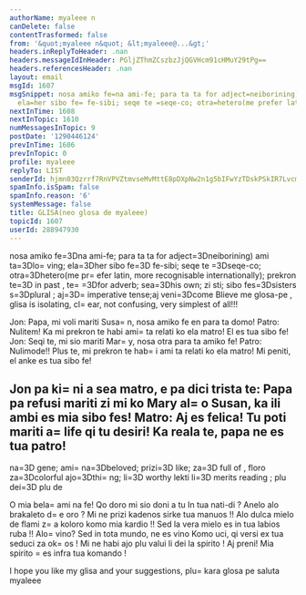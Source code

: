 ```yaml
---
authorName: myaleee n
canDelete: false
contentTrasformed: false
from: '&quot;myaleee n&quot; &lt;myaleee@...&gt;'
headers.inReplyToHeader: .nan
headers.messageIdInHeader: PGljZThmZCszbzJjQGVHcm91cHMuY29tPg==
headers.referencesHeader: .nan
layout: email
msgId: 1607
msgSnippet: nosa amiko fe=na ami-fe; para ta ta for adject=neiborining) ami ta=loving;
  ela=her sibo fe= fe-sibi; seqe te =seqe-co; otra=hetero(me prefer latin, more
nextInTime: 1608
nextInTopic: 1610
numMessagesInTopic: 9
postDate: '1290446124'
prevInTime: 1606
prevInTopic: 0
profile: myaleee
replyTo: LIST
senderId: hjmn03Qzrrf7RnVPVZtmvseMvMttE8pDXpNw2n1g5bIFwYzTDskPSkIR7LvcmhCdOCNz2LY-ZWOWmpFtSwcGKOmRpSUlFg
spamInfo.isSpam: false
spamInfo.reason: '6'
systemMessage: false
title: GLISA(neo glosa de myaleee)
topicId: 1607
userId: 288947930
---
```


nosa amiko fe=3Dna ami-fe; para ta ta for adject=3Dneiborining)
ami ta=3Dlo=
ving; ela=3Dher sibo fe=3D fe-sibi;
seqe te =3Dseqe-co; otra=3Dhetero(me pr=
efer latin, more recognisable internationally); prekron te=3D in past , te=
=3Dfor adverb; sea=3Dhis own; zi sti; sibo fes=3Dsisters s=3Dplural ; aj=3D=
imperative tense;aj veni=3Dcome
Blieve me glosa-pe , glisa is isolating, cl=
ear, not confusing, very simplest of all!!!

Jon: Papa, mi voli mariti Susa=
n, nosa amiko fe en para ta domo!
Patro: Nulitem! Ka mi prekron te habi ami=
 ta relati ko ela matro! El es tua sibo fe!
Jon: Seqi te, mi sio mariti Mar=
y, nosa otra para ta amiko fe!
Patro: Nulimode!! Plus te, mi prekron te hab=
i ami ta relati ko ela matro! Mi peniti, el anke es tua sibo fe!

Jon pa ki=
ni a sea matro, e pa dici trista te: Papa pa refusi mariti zi mi ko Mary al=
o Susan, ka ili ambi es mia sibo fes!
Matro: Aj es felica! Tu poti mariti a=
life qi tu desiri! Ka reala te, papa ne es tua patro!
-----
na=3D gene; ami=
 na=3Dbeloved; prizi=3D like; za=3D full of , floro za=3Dcolorful
ajo=3Dthi=
ng; li=3D worthy lekti li=3D merits reading ; plu dei=3D plu de

O mia bela=
 ami na fe!
Qo doro mi sio doni a tu
In tua nati-di ?
Anelo alo brakaleto d=
e oro ?
Mi ne prizi kadenos sirke tua manuos !!
Alo dulca mielo  de flami z=
a koloro  komo mia kardio !!
Sed la vera mielo es in tua labios ruba !!
Alo=
 vino? Sed in tota mundo, ne es vino
Komo uci, qi versi ex tua seduci za ok=
os  !
Mi ne habi ajo plu  valui li dei la spirito !
Aj preni! Mia  spirito =
es infra tua komando !

I hope you like my glisa  and your suggestions, plu=
 kara glosa pe
saluta
myaleee



